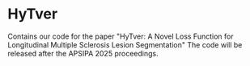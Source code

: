# HyTver
Contains our code for the paper "HyTver: A Novel Loss Function for Longitudinal Multiple Sclerosis Lesion Segmentation" The code will be released after the APSIPA 2025 proceedings.
